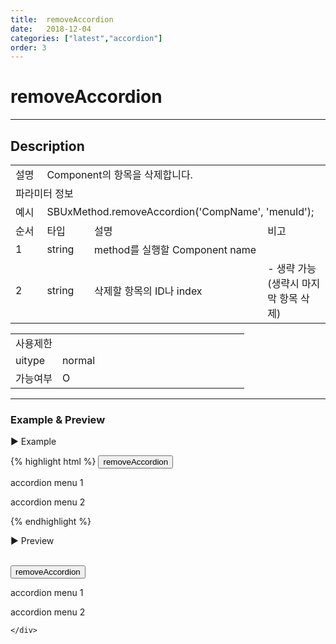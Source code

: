```yaml
---
title:  removeAccordion
date:   2018-12-04
categories: ["latest","accordion"]
order: 3
---
```


removeAccordion
===

---

## Description

<table style="width:100%">
    <colgroup>
        <col width="10%"/>
        <col width="15%"/>
        <col width="55%"/>
        <col width="20%"/>
    </colgroup>
    <tr>
        <td class="tdTitle tdBg">설명</td>
        <td colspan="3">Component의 항목을 삭제합니다.</td>
    </tr>
    <tr>
        <td class="tdTitle tdCenter tdBg" colspan="4">파라미터 정보</td>
    </tr>
    <tr>
        <td class="tdTitle tdCenter tdBg">예시</td>
        <td colspan="3">SBUxMethod.removeAccordion('CompName', 'menuId');</td>
    </tr>
    <tr>
        <td class="tdTitle tdCenter tdBg">순서</td>
        <td class="tdTitle tdCenter tdBg">타입</td>
        <td class="tdTitle tdCenter tdBg">설명</td>
        <td class="tdTitle tdCenter tdBg">비고</td>
    </tr>
    <tr>
        <td class="tdCenter">1</td>
        <td class="tdCenter">string</td>
        <td>method를 실행할 Component name</td>
        <td></td>
    </tr>
    <tr>
        <td class="tdCenter">2</td>
        <td class="tdCenter">string</td>
        <td>삭제할 항목의 ID나 index</td>
        <td>- 생략 가능 (생략시 마지막 항목 삭제)</td>
    </tr>
</table>
<table style="width:100%">
    <colgroup>
        <col width="20%"/>
        <col width="20%"/>
        <col width="20%"/>
        <col width="20%"/>
        <col width="20%"/>
    </colgroup>
    <tr>
        <td class="tdTitle tdBg tdCenter" colspan="5">사용제한</td>
    </tr>
    <tr>
        <td class="tdTitle tdBg">uitype</td>
        <td class="tdCenter">normal</td>
        <td></td>
        <td></td>
        <td></td>
    </tr>
    <tr>
        <td class="tdTitle tdBg">가능여부</td>
        <td class="tdBlue tdCenter">O</td>
        <td></td>
        <td></td>
        <td></td>
    </tr>
</table>

---
### Example & Preview

<script>
    var accData={}
</script>

<sbux-tabs id="exTab1" name="exTab1" uitype="normal" title-target-id-array="exTab1_1" title-text-array="normal">
</sbux-tabs>
<div class="tab-content">
    <div id="exTab1_1">

▶ Example

{% highlight html %}
<input type="button" value="removeAccordion" onclick="SBUxMethod.removeAccordion('sbTagNm1', '1_2');">
<sbux-accordion id="sbIdx1" name="sbTagNm1" uitype="normal" title-target-id-array="1_1^1_2" title-text-array="acc1^acc2"></sbux-accordion>
<div id="1_1">
   <p>accordion menu 1</p>
</div>
<div id="1_2">
   <p>accordion menu 2</p>
</div>
{% endhighlight %}

<br>

▶ Preview

<br>
<input type="button" value="removeAccordion" onclick="SBUxMethod.removeAccordion('sbTagNm1', '1_2');">
<sbux-accordion id="sbIdx1" name="sbTagNm1" uitype="normal" title-target-id-array="1_1^1_2" title-text-array="acc1^acc2"></sbux-accordion>
<div id="1_1">
   <p>accordion menu 1</p>
</div>
<div id="1_2">
   <p>accordion menu 2</p>
</div>

    </div>
</div>
